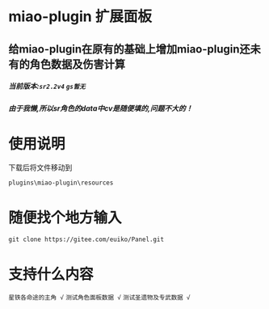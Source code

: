 # miao-plugin 扩展面板

## 给miao-plugin在原有的基础上增加miao-plugin还未有的角色数据及伤害计算
#####  _当前版本:`sr2.2v4` `gs暂无`_ 
##### 由于我懒,所以sr角色的data中cv是随便填的,问题不大的！

#  **使用说明** 
下载后将文件移动到
```
plugins\miao-plugin\resources
```

#  **随便找个地方输入** 
```
git clone https://gitee.com/euiko/Panel.git
```

#  **支持什么内容** 
`星铁各命途的主角 √`
`测试角色面板数据 √`
`测试圣遗物及专武数据 √`
